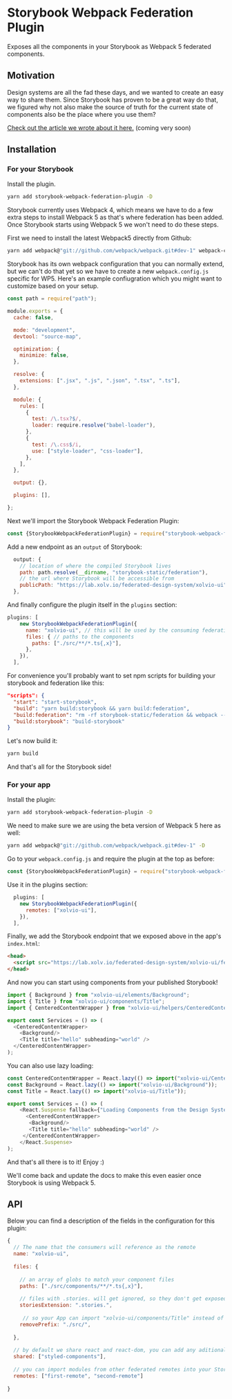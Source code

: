 
# Storybook Webpack Federation Plugin
Exposes all the components in your Storybook as Webpack 5 federated components.

## Motivation
Design systems are all the fad these days, and we wanted to create an easy way to share them. Since Storybook has proven to be a great way do that, we figured why not also make the source of truth for the current state of components also be the place where you use them?

[Check out the article we wrote about it here.]() (coming very soon)

## Installation

### For your Storybook

Install the plugin.
```bash
yarn add storybook-webpack-federation-plugin -D
```

Storybook currently uses Webpack 4, which means we have to do a few extra steps to install Webpack 5 as that's where federation has been added. Once Storybook starts using Webpack 5 we won't need to do these steps.

First we need to install the latest Webpack5 directly from Github:
```bash
yarn add webpack@"git://github.com/webpack/webpack.git#dev-1" webpack-cli -D
```

Storybook has its own webpack configuration that you can normally extend, but we can't do that yet so we have to create a new `webpack.config.js` specific for WP5. Here's an example confiugration which you might want to customize based on your setup.

```javascript
const path = require("path");

module.exports = {
  cache: false,

  mode: "development",
  devtool: "source-map",

  optimization: {
    minimize: false,
  },

  resolve: {
    extensions: [".jsx", ".js", ".json", ".tsx", ".ts"],
  },

  module: {
    rules: [
      {
        test: /\.tsx?$/,
        loader: require.resolve("babel-loader"),
      },
      {
        test: /\.css$/i,
        use: ["style-loader", "css-loader"],
      },
    ],
  },

  output: {},

  plugins: [],

};
```

Next we'll import the Storybook Webpack Federation Plugin:
```javascript
const {StorybookWebpackFederationPlugin} = require("storybook-webpack-federation-plugin")
```

Add a new endpoint as an `output` of Storybook:
```javascript
  output: {
    // location of where the compiled Storybook lives
    path: path.resolve(__dirname, "storybook-static/federation"),
    // the url where Storybook will be accessible from
    publicPath: "https://lab.xolv.io/federated-design-system/xolvio-ui",
  },
```

And finally configure the plugin itself in the `plugins` section:
```javascript
plugins: [
    new StorybookWebpackFederationPlugin({
      name: "xolvio-ui", // this will be used by the consuming federation host
      files: { // paths to the components
        paths: ["./src/**/*.ts{,x}"],
      },
    }),
  ],
```

For convenience you'll probably want to set npm scripts for building your storybook and federation like this:
```json
"scripts": {
  "start": "start-storybook",
  "build": "yarn build:storybook && yarn build:federation",
  "build:federation": "rm -rf storybook-static/federation && webpack --mode production",
  "build:storybook": "build-storybook"
}
```

Let's now build it:
```bash
yarn build
```

And that's all for the Storybook side!

### For your app

Install the plugin:

```bash
yarn add storybook-webpack-federation-plugin -D
```

We need to make sure we are using the beta version of Webpack 5 here as well:
```bash
yarn add webpack@"git://github.com/webpack/webpack.git#dev-1" -D
```

Go to your `webpack.config.js` and require the plugin at the top as before:

```javascript
const {StorybookWebpackFederationPlugin} = require("storybook-webpack-federation-plugin")
```

Use it in the plugins section:

```javascript
  plugins: [
    new StorybookWebpackFederationPlugin({
      remotes: ["xolvio-ui"],
    }),
  ],
```

Finally, we add the Storybook endpoint that we exposed above in the app's `index.html`:
```html
<head>
  <script src="https://lab.xolv.io/federated-design-system/xolvio-ui/federation/remoteEntry.js"></script>
</head>
```

And now you can start using components from your published Storybook!

```javascript
import { Background } from "xolvio-ui/elements/Background";
import { Title } from "xolvio-ui/components/Title";
import { CenteredContentWrapper } from "xolvio-ui/helpers/CenteredContentWrapper";

export const Services = () => (
  <CenteredContentWrapper>
    <Background/>
    <Title title="hello" subheading="world" />
  </CenteredContentWrapper>
);

```

You can also use lazy loading:

```javascript
const CenteredContentWrapper = React.lazy(() => import("xolvio-ui/CenteredContentWrapper"));
const Background = React.lazy(() => import("xolvio-ui/Background"));
const Title = React.lazy(() => import("xolvio-ui/Title"));

export const Services = () => (
    <React.Suspense fallback={"Loading Components from the Design System"}>
      <CenteredContentWrapper>
       <Background/>
       <Title title="hello" subheading="world" />
     </CenteredContentWrapper>
    </React.Suspense>
);
```

And that's all there is to it! Enjoy :)

We'll come back and update the docs to make this even easier once Storybook is using Webpack 5.

## API
Below you can find a description of the fields in the configuration for this plugin:

```javascript
{
  // The name that the consumers will reference as the remote
  name: "xolvio-ui",
  
  files: {
  
    // an array of globs to match your component files
    paths: ["./src/components/**/*.ts{,x}"], 
    
    // files with .stories. will get ignored, so they don't get exposed on the endpoints
    storiesExtension: ".stories.",
    
     // so your App can import "xolvio-ui/components/Title" instead of  "xolvio-ui/src/components/Title"
    removePrefix: "./src/",
    
  },
  
  // by default we share react and react-dom, you can add any aditional packages you would want to be shared
  shared: ["styled-components"], 
  
  // you can import modules from other federated remotes into your Storybook as well!
  remotes: ["first-remote", "second-remote"]
  
}
```
